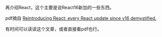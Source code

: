 再介绍React，这个主要是说React16新加的一些东西。

pdf摘自 [Reintroducing React: every React update since v16 demystified.](https://www.freecodecamp.org/news/reintroducing-react-every-react-update-since-v16-demystified-60686ee292cc/)

有时间可以读读这个文章，或者直接看pdf也行。
